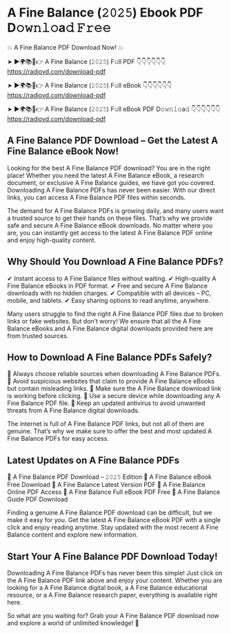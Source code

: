 # A Fine Balance (𝟸𝟶𝟸𝟻) Ebook PDF D𝚘𝚠𝚗𝚕𝚘a𝚍 𝙵𝚛𝚎𝚎

💥 A Fine Balance PDF Download Now! 💥

➤ ►🌍📚📱👉 A Fine Balance (𝟸𝟶𝟸𝟻) F𝚞ll PDF 👇👇👇👇👇👇
https://radiovd.com/download-pdf

➤ ►🌍📚📱👉 A Fine Balance (𝟸𝟶𝟸𝟻) F𝚞ll eBook 👇👇👇👇👇👇
https://radiovd.com/download-pdf

➤ ►🌍📚📱👉 A Fine Balance (𝟸𝟶𝟸𝟻) F𝚞ll eBook PDF D𝚘𝚠𝚗𝚕𝚘a𝚍 👇👇👇👇👇👇
https://radiovd.com/download-pdf

## A Fine Balance PDF Download – Get the Latest A Fine Balance eBook Now!

Looking for the best A Fine Balance PDF download? You are in the right place! Whether you need the latest A Fine Balance eBook, a research document, or exclusive A Fine Balance guides, we have got you covered. Downloading A Fine Balance PDFs has never been easier. With our direct links, you can access A Fine Balance PDF files within seconds.

The demand for A Fine Balance PDFs is growing daily, and many users want a trusted source to get their hands on these files. That’s why we provide safe and secure A Fine Balance eBook downloads. No matter where you are, you can instantly get access to the latest A Fine Balance PDF online and enjoy high-quality content.

## Why Should You Download A Fine Balance PDFs?

✔ Instant access to A Fine Balance files without waiting.
✔ High-quality A Fine Balance eBooks in PDF format.
✔ Free and secure A Fine Balance downloads with no hidden charges.
✔ Compatible with all devices – PC, mobile, and tablets.
✔ Easy sharing options to read anytime, anywhere.

Many users struggle to find the right A Fine Balance PDF files due to broken links or fake websites. But don’t worry! We ensure that all the A Fine Balance eBooks and A Fine Balance digital downloads provided here are from trusted sources.

## How to Download A Fine Balance PDFs Safely?

📌 Always choose reliable sources when downloading A Fine Balance PDFs.
📌 Avoid suspicious websites that claim to provide A Fine Balance eBooks but contain misleading links.
📌 Make sure the A Fine Balance download link is working before clicking.
📌 Use a secure device while downloading any A Fine Balance PDF file.
📌 Keep an updated antivirus to avoid unwanted threats from A Fine Balance digital downloads.

The internet is full of A Fine Balance PDF links, but not all of them are genuine. That’s why we make sure to offer the best and most updated A Fine Balance PDFs for easy access.

## Latest Updates on A Fine Balance PDFs

🔹 A Fine Balance PDF Download – 𝟸𝟶𝟸𝟻 Edition
🔹 A Fine Balance eBook Free Download
🔹 A Fine Balance Latest Version PDF
🔹 A Fine Balance Online PDF Access
🔹 A Fine Balance Full eBook PDF Free
🔹 A Fine Balance Guide PDF Download

Finding a genuine A Fine Balance PDF download can be difficult, but we make it easy for you. Get the latest A Fine Balance eBook PDF with a single click and enjoy reading anytime. Stay updated with the most recent A Fine Balance content and explore new information.

## Start Your A Fine Balance PDF Download Today!

Downloading A Fine Balance PDFs has never been this simple! Just click on the A Fine Balance PDF link above and enjoy your content. Whether you are looking for a A Fine Balance digital book, a A Fine Balance educational resource, or a A Fine Balance research paper, everything is available right here.

So what are you waiting for? Grab your A Fine Balance PDF download now and explore a world of unlimited knowledge! 🚀